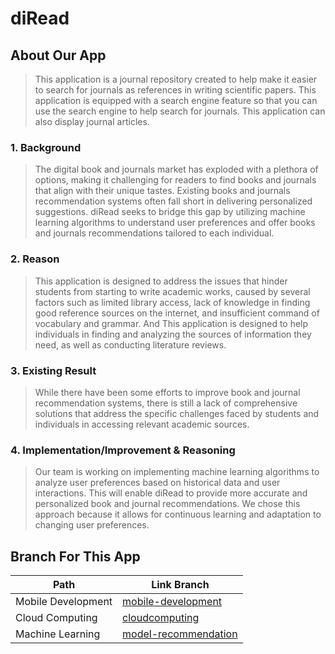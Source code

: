 # diRead
## About Our App
>This application is a journal repository created to help make it easier to search for journals as references in writing scientific papers. This application is equipped with a search engine feature so that you can use the search engine to help search for journals. This application can also display journal articles.
### 1. Background
>The digital book and journals market has exploded with a plethora of options, making it challenging for readers to find books and journals that align with their unique tastes. Existing books and journals recommendation systems often fall short in delivering personalized suggestions. diRead seeks to bridge this gap by utilizing machine learning algorithms to understand user preferences and offer books and journals recommendations tailored to each individual.
### 2. Reason
>This application is designed to address the issues that hinder students from starting to write academic works, caused by several factors such as limited library access, lack of knowledge in finding good reference sources on the internet, and insufficient command of vocabulary and grammar.
And This application is designed to help individuals in finding and analyzing the sources of information they need, as well as conducting literature reviews.
### 3. Existing Result
>While there have been some efforts to improve book and journal recommendation systems, there is still a lack of comprehensive solutions that address the specific challenges faced by students and individuals in accessing relevant academic sources.
### 4. Implementation/Improvement & Reasoning
>Our team is working on implementing machine learning algorithms to analyze user preferences based on historical data and user interactions. This will enable diRead to provide more accurate and personalized book and journal recommendations. We chose this approach because it allows for continuous learning and adaptation to changing user preferences.


## Branch For This App
|        Path        |      Link Branch     |
|--------------------|----------------------|
| Mobile Development | [mobile-development](https://github.com/ridatMaulana/diRead/tree/mobile-development)   |
| Cloud Computing    | [cloudcomputing](https://github.com/ridatMaulana/diRead/tree/cloudcomputing)       |
| Machine Learning   | [model-recommendation](https://github.com/ridatMaulana/diRead/tree/model-recommendation) |
